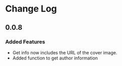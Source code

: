 # Change Log

## 0.0.8

### Added Features
* Get info now includes the URL of the cover image.
* Added function to get author information
